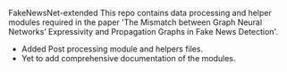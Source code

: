 FakeNewsNet-extended
This repo contains data processing and helper modules required in the paper 'The Mismatch between Graph Neural Networks’
Expressivity and Propagation Graphs in Fake News Detection'.

- Added Post processing module and helpers files. 
- Yet to add comprehensive documentation of the modules.
